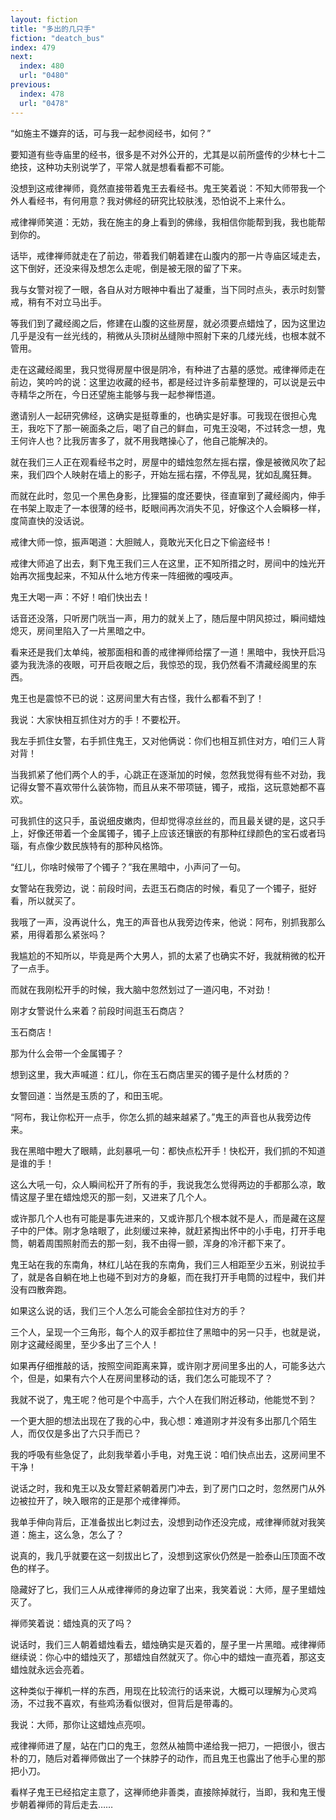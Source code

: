 ```yaml
---
layout: fiction
title: "多出的几只手"
fiction: "deatch_bus"
index: 479
next:
  index: 480
  url: "0480"
previous:
  index: 478
  url: "0478"
---
```

“如施主不嫌弃的话，可与我一起参阅经书，如何？”

要知道有些寺庙里的经书，很多是不对外公开的，尤其是以前所盛传的少林七十二绝技，这种功夫别说学了，平常人就是想看看都不可能。

没想到这戒律禅师，竟然直接带着鬼王去看经书。鬼王笑着说：不知大师带我一个外人看经书，有何用意？我对佛经的研究比较肤浅，恐怕说不上来什么。

戒律禅师笑道：无妨，我在施主的身上看到的佛缘，我相信你能帮到我，我也能帮到你的。

话毕，戒律禅师就走在了前边，带着我们朝着建在山腹内的那一片寺庙区域走去，这下倒好，还没来得及想怎么走呢，倒是被无限的留了下来。

我与女警对视了一眼，各自从对方眼神中看出了凝重，当下同时点头，表示时刻警戒，稍有不对立马出手。

等我们到了藏经阁之后，修建在山腹的这些房屋，就必须要点蜡烛了，因为这里边几乎是没有一丝光线的，稍微从头顶树丛缝隙中照射下来的几缕光线，也根本就不管用。

走在这藏经阁里，我只觉得房屋中很是阴冷，有种进了古墓的感觉。戒律禅师走在前边，笑吟吟的说：这里边收藏的经书，都是经过许多前辈整理的，可以说是云中寺精华之所在，今日还望施主能够与我一起参禅悟道。

邀请别人一起研究佛经，这确实是挺尊重的，也确实是好事。可我现在很担心鬼王，我吃下了那一碗面条之后，喝了自己的鲜血，可鬼王没喝，不过转念一想，鬼王何许人也？比我厉害多了，就不用我瞎操心了，他自己能解决的。

就在我们三人正在观看经书之时，房屋中的蜡烛忽然左摇右摆，像是被微风吹了起来，我们四个人映射在墙上的影子，开始左摇右摆，不停乱晃，犹如乱魔狂舞。

而就在此时，忽见一个黑色身影，比狸猫的度还要快，径直窜到了藏经阁内，伸手在书架上取走了一本很薄的经书，眨眼间再次消失不见，好像这个人会瞬移一样，度简直快的没话说。

戒律大师一惊，振声喝道：大胆贼人，竟敢光天化日之下偷盗经书！

戒律大师追了出去，剩下鬼王我们三人在这里，正不知所措之时，房间中的烛光开始再次摇曳起来，不知从什么地方传来一阵细微的嘎吱声。

鬼王大喝一声：不好！咱们快出去！

话音还没落，只听房门咣当一声，用力的就关上了，随后屋中阴风掠过，瞬间蜡烛熄灭，房间里陷入了一片黑暗之中。

看来还是我们太单纯，被那面相和善的戒律禅师给摆了一道！黑暗中，我快开启冯婆为我洗涤的夜眼，可开启夜眼之后，我惊恐的现，我仍然看不清藏经阁里的东西。

鬼王也是震惊不已的说：这房间里大有古怪，我什么都看不到了！

我说：大家快相互抓住对方的手！不要松开。

我左手抓住女警，右手抓住鬼王，又对他俩说：你们也相互抓住对方，咱们三人背对背！

当我抓紧了他们两个人的手，心跳正在逐渐加的时候，忽然我觉得有些不对劲，我记得女警不喜欢带什么装饰物，而且从来不带项链，镯子，戒指，这玩意她都不喜欢。

可我抓住的这只手，虽说细皮嫩肉，但却觉得凉丝丝的，而且最关键的是，这只手上，好像还带着一个金属镯子，镯子上应该还镶嵌的有那种红绿颜色的宝石或者玛瑙，有点像少数民族特有的那种风格饰。

“红儿，你啥时候带了个镯子？”我在黑暗中，小声问了一句。

女警站在我旁边，说：前段时间，去逛玉石商店的时候，看见了一个镯子，挺好看，所以就买了。

我哦了一声，没再说什么，鬼王的声音也从我旁边传来，他说：阿布，别抓我那么紧，用得着那么紧张吗？

我尴尬的不知所以，毕竟是两个大男人，抓的太紧了也确实不好，我就稍微的松开了一点手。

而就在我刚松开手的时候，我大脑中忽然划过了一道闪电，不对劲！

刚才女警说什么来着？前段时间逛玉石商店？

玉石商店！

那为什么会带一个金属镯子？

想到这里，我大声喊道：红儿，你在玉石商店里买的镯子是什么材质的？

女警回道：当然是玉质的了，和田玉呢。

“阿布，我让你松开一点手，你怎么抓的越来越紧了。”鬼王的声音也从我旁边传来。

我在黑暗中瞪大了眼睛，此刻暴吼一句：都快点松开手！快松开，我们抓的不知道是谁的手！

这么大吼一句，众人瞬间松开了所有的手，我说我怎么觉得两边的手都那么凉，敢情这屋子里在蜡烛熄灭的那一刻，又进来了几个人。

或许那几个人也有可能是事先进来的，又或许那几个根本就不是人，而是藏在这屋子中的尸体。刚才急啥眼了，此刻缓过来神，就赶紧掏出怀中的小手电，打开手电筒，朝着周围照射而去的那一刻，我不由得一颤，浑身的冷汗都下来了。

鬼王站在我的东南角，林红儿站在我的东南角，我们三人相距至少五米，别说拉手了，就是各自躺在地上也碰不到对方的身躯，而在我打开手电筒的过程中，我们并没有四散奔跑。

如果这么说的话，我们三个人怎么可能会全部拉住对方的手？

三个人，呈现一个三角形，每个人的双手都拉住了黑暗中的另一只手，也就是说，刚才这藏经阁里，至少多出了三个人！

如果再仔细推敲的话，按照空间距离来算，或许刚才房间里多出的人，可能多达六个，但是，如果有六个人在房间里移动的话，我们怎么可能现不了？

我就不说了，鬼王呢？他可是个中高手，六个人在我们附近移动，他能觉不到？

一个更大胆的想法出现在了我的心中，我心想：难道刚才并没有多出那几个陌生人，而仅仅是多出了六只手而已？

我的呼吸有些急促了，此刻我举着小手电，对鬼王说：咱们快点出去，这房间里不干净！

说话之时，我和鬼王以及女警赶紧朝着房门冲去，到了房门口之时，忽然房门从外边被拉开了，映入眼帘的正是那个戒律禅师。

我单手伸向背后，正准备拔出匕刺过去，没想到动作还没完成，戒律禅师就对我笑道：施主，这么急，怎么了？

说真的，我几乎就要在这一刻拔出匕了，没想到这家伙仍然是一脸泰山压顶面不改色的样子。

隐藏好了匕，我们三人从戒律禅师的身边窜了出来，我笑着说：大师，屋子里蜡烛灭了。

禅师笑着说：蜡烛真的灭了吗？

说话时，我们三人朝着蜡烛看去，蜡烛确实是灭着的，屋子里一片黑暗。戒律禅师继续说：你心中的蜡烛灭了，那蜡烛自然就灭了。你心中的蜡烛一直亮着，那这支蜡烛就永远会亮着。

这种类似于禅机一样的东西，用现在比较流行的话来说，大概可以理解为心灵鸡汤，不过我不喜欢，有些鸡汤看似很对，但背后是带毒的。

我说：大师，那你让这蜡烛点亮呗。

戒律禅师进了屋，站在门口的鬼王，忽然从袖筒中递给我一把刀，一把很小，很古朴的刀，随后对着禅师做出了一个抹脖子的动作，而且鬼王也露出了他手心里的那把小刀。

看样子鬼王已经掐定主意了，这禅师绝非善类，直接除掉就行，当即，我和鬼王慢步朝着禅师的背后走去……